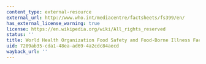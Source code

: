 ```yaml
---
content_type: external-resource
external_url: http://www.who.int/mediacentre/factsheets/fs399/en/
has_external_license_warning: true
license: https://en.wikipedia.org/wiki/All_rights_reserved
status: ''
title: World Health Organization Food Safety and Food-Borne Illness Fact Sheet
uid: 7209ab35-cda1-48ea-ad69-4a2cdc84aecd
wayback_url: ''
---
```


